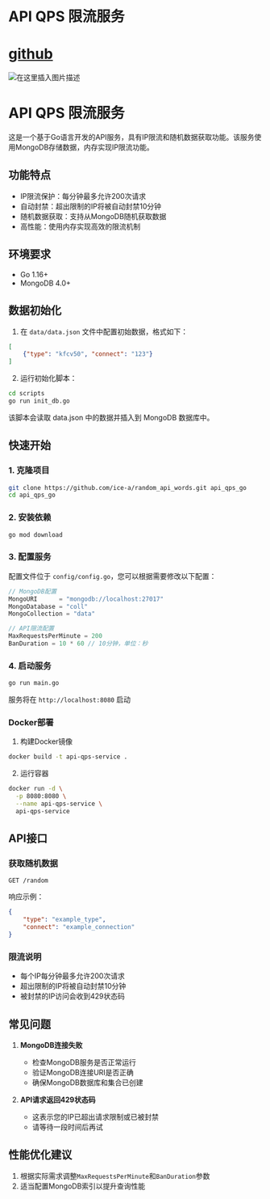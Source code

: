 # API QPS 限流服务

# [github](https://github.com/ice-a/random_api_words)

![在这里插入图片描述](https://i-blog.csdnimg.cn/direct/1237b5440030407794dd8f449c56e95f.png)

# API QPS 限流服务

这是一个基于Go语言开发的API服务，具有IP限流和随机数据获取功能。该服务使用MongoDB存储数据，内存实现IP限流功能。

## 功能特点

+   IP限流保护：每分钟最多允许200次请求
+   自动封禁：超出限制的IP将被自动封禁10分钟
+   随机数据获取：支持从MongoDB随机获取数据
+   高性能：使用内存实现高效的限流机制

## 环境要求

+   Go 1.16+
+   MongoDB 4.0+

## 数据初始化

1.  在 `data/data.json` 文件中配置初始数据，格式如下：

```json
[
    {"type": "kfcv50", "connect": "123"}
]
```

2.  运行初始化脚本：

```bash
cd scripts
go run init_db.go
```

该脚本会读取 data.json 中的数据并插入到 MongoDB 数据库中。

## 快速开始

### 1\. 克隆项目

```bash
git clone https://github.com/ice-a/random_api_words.git api_qps_go
cd api_qps_go
```

### 2\. 安装依赖

```bash
go mod download
```

### 3\. 配置服务

配置文件位于 `config/config.go`，您可以根据需要修改以下配置：

```go
// MongoDB配置
MongoURI      = "mongodb://localhost:27017"
MongoDatabase = "coll"
MongoCollection = "data"

// API限流配置
MaxRequestsPerMinute = 200
BanDuration = 10 * 60 // 10分钟，单位：秒
```

### 4\. 启动服务

```bash
go run main.go
```

服务将在 `http://localhost:8080` 启动

### Docker部署

1.  构建Docker镜像

```bash
docker build -t api-qps-service .
```

2.  运行容器

```bash
docker run -d \
  -p 8080:8080 \
  --name api-qps-service \
  api-qps-service
```

## API接口

### 获取随机数据

```
GET /random
```

响应示例：

```json
{
    "type": "example_type",
    "connect": "example_connection"
}
```

### 限流说明

+   每个IP每分钟最多允许200次请求
+   超出限制的IP将被自动封禁10分钟
+   被封禁的IP访问会收到429状态码

## 常见问题

1.  **MongoDB连接失败**
    
    +   检查MongoDB服务是否正常运行
    +   验证MongoDB连接URI是否正确
    +   确保MongoDB数据库和集合已创建
2.  **API请求返回429状态码**
    
    +   这表示您的IP已超出请求限制或已被封禁
    +   请等待一段时间后再试

## 性能优化建议

1.  根据实际需求调整`MaxRequestsPerMinute`和`BanDuration`参数
2.  适当配置MongoDB索引以提升查询性能